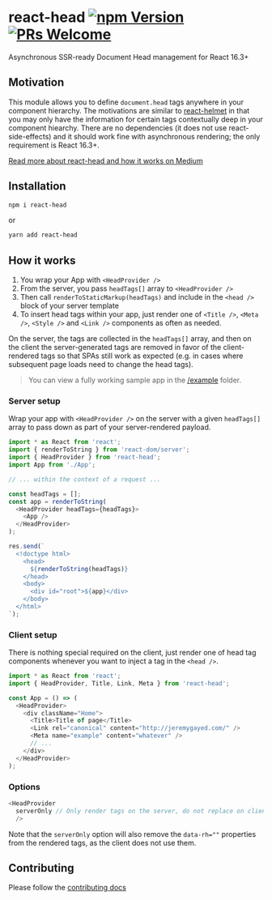 # react-head [![npm Version](https://img.shields.io/npm/v/react-head.svg?style=flat-square)](https://www.npmjs.org/package/react-head) [![PRs Welcome](https://img.shields.io/badge/PRs-welcome-brightgreen.svg?style=flat-square)](CONTRIBUTING.md#pull-requests)

Asynchronous SSR-ready Document Head management for React 16.3+

## Motivation

This module allows you to define `document.head` tags anywhere in your component hierarchy. The motivations are similar to [react-helmet](https://github.com/nfl/react-helmet) in that you may only have the information for certain tags contextually deep in your component hiearchy. There are no dependencies (it does not use react-side-effects) and it should work fine with asynchronous rendering; the only requirement is React 16.3+.

[Read more about react-head and how it works on Medium](https://jeremygayed.com/making-head-tag-management-thread-safe-with-react-head-323654170b45)

## Installation

```sh
npm i react-head
```

or

```sh
yarn add react-head
```

## How it works

1.  You wrap your App with `<HeadProvider />`
1.  From the server, you pass `headTags[]` array to `<HeadProvider />`
1.  Then call `renderToStaticMarkup(headTags)` and include in the `<head />` block of your server template
1.  To insert head tags within your app, just render one of `<Title />`, `<Meta />`, `<Style />` and `<Link />` components as often as needed.

On the server, the tags are collected in the `headTags[]` array, and then on the client the server-generated tags are removed in favor of the client-rendered tags so that SPAs still work as expected (e.g. in cases where subsequent page loads need to change the head tags).

> You can view a fully working sample app in the [/example](/example) folder.

### Server setup

Wrap your app with `<HeadProvider />` on the server with a given `headTags[]` array to pass down as part of your server-rendered payload.

```js
import * as React from 'react';
import { renderToString } from 'react-dom/server';
import { HeadProvider } from 'react-head';
import App from './App';

// ... within the context of a request ...

const headTags = [];
const app = renderToString(
  <HeadProvider headTags={headTags}>
    <App />
  </HeadProvider>
);

res.send(`
  <!doctype html>
    <head>
      ${renderToString(headTags)}
    </head>
    <body>
      <div id="root">${app}</div>
    </body>
  </html>
`);
```

### Client setup

There is nothing special required on the client, just render one of head tag components whenever you want to inject a tag in the `<head />`.

```js
import * as React from 'react';
import { HeadProvider, Title, Link, Meta } from 'react-head';

const App = () => (
  <HeadProvider>
    <div className="Home">
      <Title>Title of page</Title>
      <Link rel="canonical" content="http://jeremygayed.com/" />
      <Meta name="example" content="whatever" />
      // ...
    </div>
  </HeadProvider>
);
```

### Options

```js
<HeadProvider
  serverOnly // Only render tags on the server, do not replace on client render
  />
```

Note that the `serverOnly` option will also remove the `data-rh=""` properties from the rendered tags, as the client does not use them.

## Contributing

Please follow the [contributing docs](/CONTRIBUTING.md)
